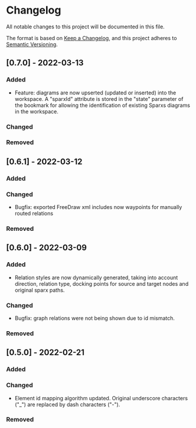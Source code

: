 # Changelog
All notable changes to this project will be documented in this file.

The format is based on [Keep a Changelog](https://keepachangelog.com/en/1.0.0/),
and this project adheres to [Semantic Versioning](https://semver.org/spec/v2.0.0.html).

## [0.7.0] - 2022-03-13
### Added
- Feature: diagrams are now upserted (updated or inserted) into the workspace. A "sparxId" attribute
  is stored in the "state" parameter of the bookmark for allowing the identification of existing Sparxs
  diagrams in the workspace.
### Changed

### Removed

## [0.6.1] - 2022-03-12
### Added

### Changed
- Bugfix: exported FreeDraw xml includes now waypoints for manually routed relations

### Removed

## [0.6.0] - 2022-03-09
### Added
- Relation styles are now dynamically generated, taking into account direction, relation type, docking points for
  source and target nodes and original sparx paths.
### Changed
- Bugfix: graph relations were not being shown due to id mismatch.

### Removed

## [0.5.0] - 2022-02-21
### Added

### Changed
- Element id mapping algorithm updated. Original underscore characters ("_") are replaced by dash characters ("-").

### Removed